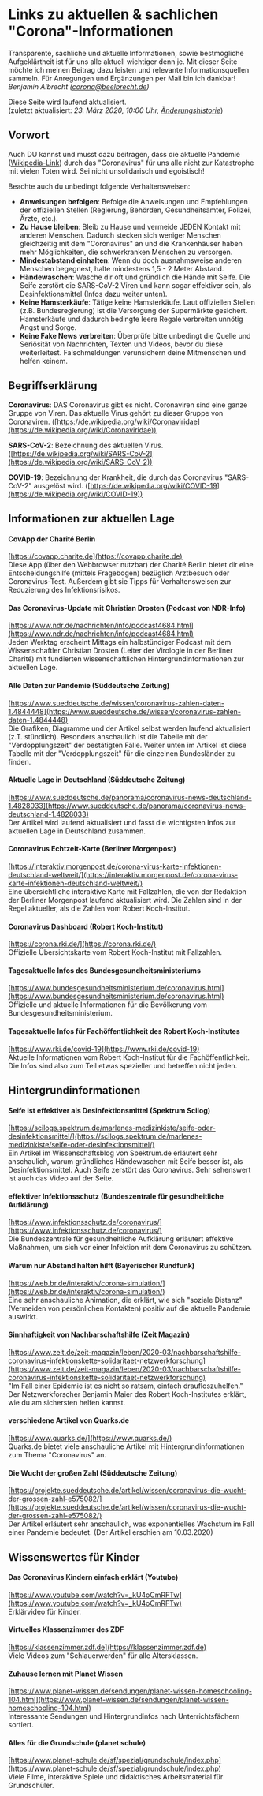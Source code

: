 # Links zu aktuellen & sachlichen "Corona"-Informationen

Transparente, sachliche und aktuelle Informationen, sowie bestmögliche Aufgeklärtheit ist für uns alle aktuell wichtiger denn je. Mit dieser Seite möchte ich meinen Beitrag dazu leisten und relevante Informationsquellen sammeln. Für Anregungen und Ergänzungen per Mail bin ich dankbar!  
*Benjamin Albrecht (corona@beelbrecht.de)*

Diese Seite wird laufend aktualisiert.  
(zuletzt aktualisiert: *23. März 2020, 10:00 Uhr, [Änderungshistorie](https://github.com/beelbrecht/corona-info-quellen/commits/master)*)

## Vorwort

Auch DU kannst und musst dazu beitragen, dass die aktuelle Pandemie ([Wikipedia-Link](https://de.wikipedia.org/wiki/Pandemie)) durch das "Coronavirus" für uns alle nicht zur Katastrophe mit vielen Toten wird. Sei nicht unsolidarisch und egoistisch!

Beachte auch du unbedingt folgende Verhaltensweisen:

- **Anweisungen befolgen**: Befolge die Anweisungen und Empfehlungen der offiziellen Stellen (Regierung, Behörden, Gesundheitsämter, Polizei, Ärzte, etc.).
- **Zu Hause bleiben**: Bleib zu Hause und vermeide JEDEN Kontakt mit anderen Menschen. Dadurch stecken sich weniger Menschen gleichzeitig mit dem "Coronavirus" an und die Krankenhäuser haben mehr Möglichkeiten, die schwerkranken Menschen zu versorgen.
- **Mindestabstand einhalten**: Wenn du doch ausnahmsweise anderen Menschen begegnest, halte mindestens 1,5 - 2 Meter Abstand.
- **Händewaschen**: Wasche dir oft und gründlich die Hände mit Seife. Die Seife zerstört die SARS-CoV-2 Viren und kann sogar effektiver sein, als Desinfektionsmittel (Infos dazu weiter unten).
- **Keine Hamsterkäufe**: Tätige keine Hamsterkäufe. Laut offiziellen Stellen (z.B. Bundesregierung) ist die Versorgung der Supermärkte gesichert. Hamsterkäufe und dadurch bedingte leere Regale verbreiten unnötig Angst und Sorge.
- **Keine Fake News verbreiten**: Überprüfe bitte unbedingt die Quelle und Seriösität von Nachrichten, Texten und Videos, bevor du diese weiterleitest. Falschmeldungen verunsichern deine Mitmenschen und helfen keinem.

## Begriffserklärung

**Coronavirus**: DAS Coronavirus gibt es nicht. Coronaviren sind eine ganze Gruppe von Viren. Das aktuelle Virus gehört zu dieser Gruppe von Coronaviren. ([https://de.wikipedia.org/wiki/Coronaviridae](https://de.wikipedia.org/wiki/Coronaviridae))

**SARS-CoV-2**: Bezeichnung des aktuellen Virus. ([https://de.wikipedia.org/wiki/SARS-CoV-2](https://de.wikipedia.org/wiki/SARS-CoV-2))

**COVID-19**: Bezeichnung der Krankheit, die durch das Coronavirus "SARS-CoV-2" ausgelöst wird. ([https://de.wikipedia.org/wiki/COVID-19](https://de.wikipedia.org/wiki/COVID-19))

## Informationen zur aktuellen Lage

#### CovApp der Charité Berlin
[https://covapp.charite.de](https://covapp.charite.de)  
Diese App (über den Webbrowser nutzbar) der Charité Berlin bietet dir eine Entscheidungshilfe (mittels Fragebogen) bezüglich Arztbesuch oder Coronavirus-Test. Außerdem gibt sie Tipps für Verhaltensweisen zur Reduzierung des Infektionsrisikos.

#### Das Coronavirus-Update mit Christian Drosten (Podcast von NDR-Info)
[https://www.ndr.de/nachrichten/info/podcast4684.html](https://www.ndr.de/nachrichten/info/podcast4684.html)  
Jeden Werktag erscheint Mittags ein halbstündiger Podcast mit dem Wissenschaftler Christian Drosten (Leiter der Virologie in der Berliner Charité) mit fundierten wissenschaftlichen Hintergrundinformationen zur aktuellen Lage.

#### Alle Daten zur Pandemie (Süddeutsche Zeitung)
[https://www.sueddeutsche.de/wissen/coronavirus-zahlen-daten-1.4844448](https://www.sueddeutsche.de/wissen/coronavirus-zahlen-daten-1.4844448)  
Die Grafiken, Diagramme und der Artikel selbst werden laufend aktualisiert (z.T. stündlich). Besonders anschaulich ist die Tabelle mit der "Verdopplungszeit" der bestätigten Fälle. Weiter unten im Artikel ist diese Tabelle mit der "Verdopplungszeit" für die einzelnen Bundesländer zu finden.

#### Aktuelle Lage in Deutschland (Süddeutsche Zeitung)
[https://www.sueddeutsche.de/panorama/coronavirus-news-deutschland-1.4828033](https://www.sueddeutsche.de/panorama/coronavirus-news-deutschland-1.4828033)  
Der Artikel wird laufend aktualisiert und fasst die wichtigsten Infos zur aktuellen Lage in Deutschland zusammen.

#### Coronavirus Echtzeit-Karte (Berliner Morgenpost)
[https://interaktiv.morgenpost.de/corona-virus-karte-infektionen-deutschland-weltweit/](https://interaktiv.morgenpost.de/corona-virus-karte-infektionen-deutschland-weltweit/)  
Eine übersichtliche interaktive Karte mit Fallzahlen, die von der Redaktion der Berliner Morgenpost laufend aktualisiert wird. Die Zahlen sind in der Regel aktueller, als die Zahlen vom Robert Koch-Institut.

#### Coronavirus Dashboard (Robert Koch-Institut)
[https://corona.rki.de/](https://corona.rki.de/)  
Offizielle Übersichtskarte vom Robert Koch-Institut mit Fallzahlen.

#### Tagesaktuelle Infos des Bundesgesundheitsministeriums
[https://www.bundesgesundheitsministerium.de/coronavirus.html](https://www.bundesgesundheitsministerium.de/coronavirus.html)  
Offizielle und aktuelle Informationen für die Bevölkerung vom Bundesgesundheitsministerium.

#### Tagesaktuelle Infos für Fachöffentlichkeit des Robert Koch-Institutes
[https://www.rki.de/covid-19](https://www.rki.de/covid-19)  
Aktuelle Informationen vom Robert Koch-Institut für die Fachöffentlichkeit. Die Infos sind also zum Teil etwas spezieller und betreffen nicht jeden.

## Hintergrundinformationen

#### Seife ist effektiver als Desinfektionsmittel (Spektrum Scilog)
[https://scilogs.spektrum.de/marlenes-medizinkiste/seife-oder-desinfektionsmittel/](https://scilogs.spektrum.de/marlenes-medizinkiste/seife-oder-desinfektionsmittel/)  
Ein Artikel im Wissenschaftsblog von Spektrum.de erläutert sehr anschaulich, warum gründliches Händewaschen mit Seife besser ist, als Desinfektionsmittel. Auch Seife zerstört das Coronavirus. Sehr sehenswert ist auch das Video auf der Seite.

#### effektiver Infektionsschutz (Bundeszentrale für gesundheitliche Aufklärung)
[https://www.infektionsschutz.de/coronavirus/](https://www.infektionsschutz.de/coronavirus/)  
Die Bundeszentrale für gesundheitliche Aufklärung erläutert effektive Maßnahmen, um sich vor einer Infektion mit dem Coronavirus zu schützen.

#### Warum nur Abstand halten hilft (Bayerischer Rundfunk)
[https://web.br.de/interaktiv/corona-simulation/](https://web.br.de/interaktiv/corona-simulation/)  
Eine sehr anschauliche Animation, die erklärt, wie sich "soziale Distanz" (Vermeiden von persönlichen Kontakten) positiv auf die aktuelle Pandemie auswirkt.

#### Sinnhaftigkeit von Nachbarschaftshilfe (Zeit Magazin)
[https://www.zeit.de/zeit-magazin/leben/2020-03/nachbarschaftshilfe-coronavirus-infektionskette-solidaritaet-netzwerkforschung](https://www.zeit.de/zeit-magazin/leben/2020-03/nachbarschaftshilfe-coronavirus-infektionskette-solidaritaet-netzwerkforschung)  
"Im Fall einer Epidemie ist es nicht so ratsam, einfach draufloszuhelfen." Der Netzwerkforscher Benjamin Maier des Robert Koch-Institutes erklärt, wie du am sichersten helfen kannst.

#### verschiedene Artikel von Quarks.de
[https://www.quarks.de/](https://www.quarks.de/)  
Quarks.de bietet viele anschauliche Artikel mit Hintergrundinformationen zum Thema "Coronavirus" an.

#### Die Wucht der großen Zahl (Süddeutsche Zeitung)
[https://projekte.sueddeutsche.de/artikel/wissen/coronavirus-die-wucht-der-grossen-zahl-e575082/](https://projekte.sueddeutsche.de/artikel/wissen/coronavirus-die-wucht-der-grossen-zahl-e575082/)  
Der Artikel erläutert sehr anschaulich, was exponentielles Wachstum im Fall einer Pandemie bedeutet. (Der Artikel erschien am 10.03.2020)

## Wissenswertes für Kinder

#### Das Coronavirus Kindern einfach erklärt (Youtube)
[https://www.youtube.com/watch?v=_kU4oCmRFTw](https://www.youtube.com/watch?v=_kU4oCmRFTw)  
Erklärvideo für Kinder.

#### Virtuelles Klassenzimmer des ZDF
[https://klassenzimmer.zdf.de](https://klassenzimmer.zdf.de)  
Viele Videos zum "Schlauerwerden" für alle Altersklassen.

#### Zuhause lernen mit Planet Wissen
[https://www.planet-wissen.de/sendungen/planet-wissen-homeschooling-104.html](https://www.planet-wissen.de/sendungen/planet-wissen-homeschooling-104.html)  
Interessante Sendungen und Hintergrundinfos nach Unterrichtsfächern sortiert.

#### Alles für die Grundschule (planet schule)
[https://www.planet-schule.de/sf/spezial/grundschule/index.php](https://www.planet-schule.de/sf/spezial/grundschule/index.php)  
Viele Filme, interaktive Spiele und didaktisches Arbeitsmaterial für Grundschüler.